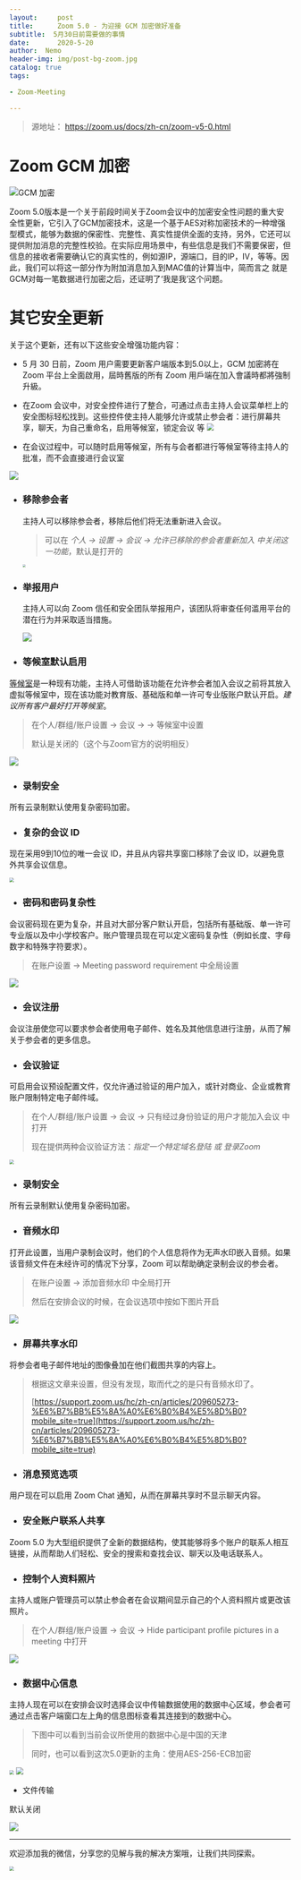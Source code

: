 ```yaml
---
layout:     post
title:      Zoom 5.0 - 为迎接 GCM 加密做好准备
subtitle:  5月30日前需要做的事情
date:       2020-5-20
author:  Nemo
header-img: img/post-bg-zoom.jpg
catalog: true
tags:

- Zoom-Meeting

---
```


> 源地址： https://zoom.us/docs/zh-cn/zoom-v5-0.html

# Zoom GCM 加密

![GCM 加密](https://cdn.jsdelivr.net/gh/tangx007/tangx007.github.io/img/20200519135822.png)

Zoom 5.0版本是一个关于前段时间关于Zoom会议中的加密安全性问题的重大安全性更新，它引入了GCM加密技术，这是一个基于AES对称加密技术的一种增强型模式，能够为数据的保密性、完整性、真实性提供全面的支持，另外，它还可以提供附加消息的完整性校验。在实际应用场景中，有些信息是我们不需要保密，但信息的接收者需要确认它的真实性的，例如源IP，源端口，目的IP，IV，等等。因此，我们可以将这一部分作为附加消息加入到MAC值的计算当中，简而言之 就是GCM对每一笔数据进行加密之后，还证明了‘我是我’这个问题。

# 其它安全更新

关于这个更新，还有以下这些安全增强功能内容：

- 5 月 30 日前，Zoom 用户需要更新客户端版本到5.0以上，GCM 加密將在 Zoom 平台上全面啟用，屆時舊版的所有 Zoom 用戶端在加入會議時都將強制升級。
- 在Zoom 会议中，对安全控件进行了整合，可通过点击主持人会议菜单栏上的安全图标轻松找到。这些控件使主持人能够允许或禁止参会者：进行屏幕共享，聊天，为自己重命名，启用等候室，锁定会议 等
  <img src="https://cdn.jsdelivr.net/gh/tangx007/tangx007.github.io/img/20200519142242.png" style="zoom:80%;" />

- 在会议过程中，可以随时启用等候室，所有与会者都进行等候室等待主持人的批准，而不会直接进行会议室

![](https://cdn.jsdelivr.net/gh/tangx007/tangx007.github.io/img/20200519142431.png)

- ### 移除参会者

  主持人可以移除参会者，移除后他们将无法重新进入会议。

  > 可以在 *个人 -> 设置 -> 会议 -> 允许已移除的参会者重新加入 中关闭这一功能*，默认是打开的

  <img src="https://cdn.jsdelivr.net/gh/tangx007/tangx007.github.io/img/bfe17c574bd0f0cab7ad9867894c785.jpg" style="zoom: 33%;" />

- ### 举报用户

  主持人可以向 Zoom 信任和安全团队举报用户，该团队将审查任何滥用平台的潜在行为并采取适当措施。

  ![](https://cdn.jsdelivr.net/gh/tangx007/tangx007.github.io/img/20200519145418.png)

- ### 等候室默认启用
[等候室](https://support.zoom.us/hc/en-us/articles/115000332726-Waiting-Room)是一种现有功能，主持人可借助该功能在允许参会者加入会议之前将其放入虚拟等候室中，现在该功能对教育版、基础版和单一许可专业版账户默认开启。*建议所有客户最好打开等候室*。

  > 在个人/群组/账户设置 -> 会议 ->  -> 等候室中设置
  >
  > 默认是关闭的（这个与Zoom官方的说明相反）

  ![](https://cdn.jsdelivr.net/gh/tangx007/tangx007.github.io/img/20200519152952.png)

- ### 录制安全
所有云录制默认使用复杂密码加密。

- ### 复杂的会议 ID
现在采用9到10位的唯一会议 ID，并且从内容共享窗口移除了会议 ID，以避免意外共享会议信息。

  <img src="https://cdn.jsdelivr.net/gh/tangx007/tangx007.github.io/img/20200519152517.png" style="zoom:50%;" />

- ### 密码和密码复杂性
会议密码现在更为复杂，并且对大部分客户默认开启，包括所有基础版、单一许可专业版以及中小学校客户。账户管理员现在可以定义密码复杂性（例如长度、字母数字和特殊字符要求）。

  > 在账户设置 -> Meeting password requirement 中全局设置

  ![](https://cdn.jsdelivr.net/gh/tangx007/tangx007.github.io/img/20200520101900.png)

- ### 会议注册
会议注册使您可以要求参会者使用电子邮件、姓名及其他信息进行注册，从而了解关于参会者的更多信息。

- ### 会议验证
可启用会议预设配置文件，仅允许通过验证的用户加入，或针对商业、企业或教育账户限制特定电子邮件域。

  > 在个人/群组/账户设置 -> 会议 -> 只有经过身份验证的用户才能加入会议 中打开
  >
  > 现在提供两种会议验证方法：*指定一个特定域名登陆 或 登录Zoom*

<img src="https://cdn.jsdelivr.net/gh/tangx007/tangx007.github.io/img/20200519173307.png" style="zoom:50%;" />

- ### 录制安全
所有云录制默认使用复杂密码加密。

- ### 音频水印
打开此设置，当用户录制会议时，他们的个人信息将作为无声水印嵌入音频。如果该音频文件在未经许可的情况下分享，Zoom 可以帮助确定录制会议的参会者。

  > 在账户设置 -> 添加音频水印 中全局打开
  >
  > 然后在安排会议的时候，在会议选项中按如下图片开启

  ![](https://cdn.jsdelivr.net/gh/tangx007/tangx007.github.io/img/20200519162952.png)

- ### 屏幕共享水印
将参会者电子邮件地址的图像叠加在他们截图共享的内容上。

  > 根据这文章来设置，但没有发现，取而代之的是只有音频水印了。
  >
  > [https://support.zoom.us/hc/zh-cn/articles/209605273-%E6%B7%BB%E5%8A%A0%E6%B0%B4%E5%8D%B0?mobile_site=true](https://support.zoom.us/hc/zh-cn/articles/209605273-%E6%B7%BB%E5%8A%A0%E6%B0%B4%E5%8D%B0?mobile_site=true)

- ### 消息预览选项
用户现在可以启用 Zoom Chat 通知，从而在屏幕共享时不显示聊天内容。

- ### 安全账户联系人共享
Zoom 5.0 为大型组织提供了全新的数据结构，使其能够将多个账户的联系人相互链接，从而帮助人们轻松、安全的搜索和查找会议、聊天以及电话联系人。

- ### 控制个人资料照片
主持人或账户管理员可以禁止参会者在会议期间显示自己的个人资料照片或更改该照片。

> 在个人/群组/账户设置 -> 会议 -> Hide participant profile pictures in a meeting 中打开

![](https://cdn.jsdelivr.net/gh/tangx007/tangx007.github.io/img/20200519171742.png)

- ### 数据中心信息
主持人现在可以在安排会议时选择会议中传输数据使用的数据中心区域，参会者可通过点击客户端窗口左上角的信息图标查看其连接到的数据中心。

  > 下图中可以看到当前会议所使用的数据中心是中国的天津
  >
  > 同时，也可以看到这次5.0更新的主角：使用AES-256-ECB加密

<img src="https://cdn.jsdelivr.net/gh/tangx007/tangx007.github.io/img/20200519144633.png" style="zoom:50%;" />

<img src="https://cdn.jsdelivr.net/gh/tangx007/tangx007.github.io/img/20200519152610.png" style="zoom: 80%;" />

- 文件传输

默认关闭

![](https://cdn.jsdelivr.net/gh/tangx007/tangx007.github.io/img/20200527170650.png)

------

欢迎添加我的微信，分享您的见解与我的解决方案哦，让我们共同探索。

<img src="https://cdn.jsdelivr.net/gh/tangx007/tangx007.github.io/img/nemo-qrcode.jpg" style="zoom:50%;" />